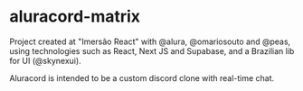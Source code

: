 # aluracord-matrix
Project created at "Imersão React" with @alura, @omariosouto and @peas, 
using technologies such as React, Next JS and Supabase, 
and a Brazilian lib for UI (@skynexui).

Aluracord is intended to be a custom discord clone with real-time chat.
